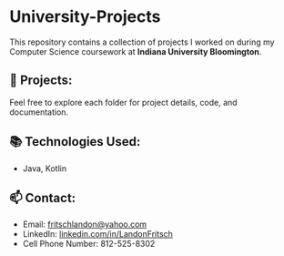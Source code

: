# University-Projects

This repository contains a collection of projects I worked on during my Computer Science coursework at **Indiana University Bloomington**. 

## 🚀 Projects:

Feel free to explore each folder for project details, code, and documentation.

## 📚 Technologies Used:
- Java, Kotlin

## 📫 Contact:
- Email: [fritschlandon@yahoo.com](mailto:fritschlandon@yahoo.com)
- LinkedIn: [linkedin.com/in/LandonFritsch](https://www.linkedin.com/in/landon-fritsch)
- Cell Phone Number: 812-525-8302
